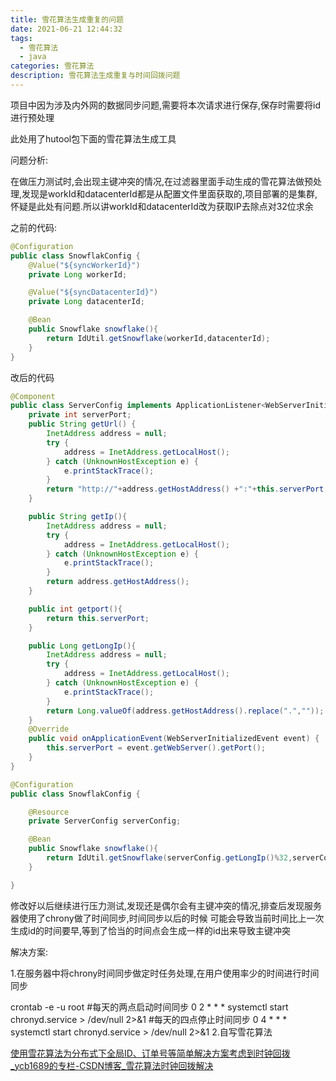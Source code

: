 ```yaml
---
title: 雪花算法生成重复的问题
date: 2021-06-21 12:44:32
tags: 
  - 雪花算法
  - java
categories: 雪花算法
description: 雪花算法生成重复与时间回拨问题
---
```


项目中因为涉及内外网的数据同步问题,需要将本次请求进行保存,保存时需要将id进行预处理

此处用了hutool包下面的雪花算法生成工具

问题分析:

在做压力测试时,会出现主键冲突的情况,在过滤器里面手动生成的雪花算法做预处理,发现是workId和datacenterId都是从配置文件里面获取的,项目部署的是集群,怀疑是此处有问题.所以讲workId和datacenterId改为获取IP去除点对32位求余

之前的代码:



```java
@Configuration
public class SnowflakConfig {
    @Value("${syncWorkerId}")
    private Long workerId;

    @Value("${syncDatacenterId}")
    private Long datacenterId;

    @Bean
    public Snowflake snowflake(){
        return IdUtil.getSnowflake(workerId,datacenterId);
    }
}
```

改后的代码




```java
@Component
public class ServerConfig implements ApplicationListener<WebServerInitializedEvent> {
    private int serverPort;
    public String getUrl() {
        InetAddress address = null;
        try {
            address = InetAddress.getLocalHost();
        } catch (UnknownHostException e) {
            e.printStackTrace();
        }
        return "http://"+address.getHostAddress() +":"+this.serverPort;
    }

    public String getIp(){
        InetAddress address = null;
        try {
            address = InetAddress.getLocalHost();
        } catch (UnknownHostException e) {
            e.printStackTrace();
        }
        return address.getHostAddress();
    }

    public int getport(){
        return this.serverPort;
    }

    public Long getLongIp(){
        InetAddress address = null;
        try {
            address = InetAddress.getLocalHost();
        } catch (UnknownHostException e) {
            e.printStackTrace();
        }
        return Long.valueOf(address.getHostAddress().replace(".",""));
    }
    @Override
    public void onApplicationEvent(WebServerInitializedEvent event) {
        this.serverPort = event.getWebServer().getPort();
    }
}

```



```java
@Configuration
public class SnowflakConfig {

    @Resource
    private ServerConfig serverConfig;    

    @Bean
    public Snowflake snowflake(){
        return IdUtil.getSnowflake(serverConfig.getLongIp()%32,serverConfig.getLongIp()%32);
    }

}
```

修改好以后继续进行压力测试,发现还是偶尔会有主键冲突的情况,排查后发现服务器使用了chrony做了时间同步,时间同步以后的时候 可能会导致当前时间比上一次生成id的时间要早,等到了恰当的时间点会生成一样的id出来导致主键冲突

解决方案:

1.在服务器中将chrony时间同步做定时任务处理,在用户使用率少的时间进行时间同步

crontab -e -u root
#每天的两点启动时间同步
0 2 * * * systemctl start chronyd.service  > /dev/null 2>&1
#每天的四点停止时间同步 
0 4 * * * systemctl start chronyd.service  > /dev/null 2>&1 
2.自写雪花算法

[使用雪花算法为分布式下全局ID、订单号等简单解决方案考虑到时钟回拨_ycb1689的专栏-CSDN博客_雪花算法时钟回拨解决](https://blog.csdn.net/ycb1689/article/details/89331634)



